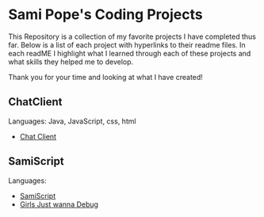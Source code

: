 # Sami Pope's Coding Projects

This Repository is a collection of my favorite projects I have completed thus far. 
Below is a list of each project with hyperlinks to their readme files. In each readME I highlight what I learned through each of these projects and what skills they helped me to develop. 

Thank you for your time and looking at what I have created!

## ChatClient
Languages: Java, JavaScript, css, html
- [Chat Client](./ChatClient/ChatClientREADME.md)
  
## SamiScript
Languages:
- [SamiScript](./SamiScript/README.md)
- [Girls Just wanna Debug](./GJWDREADME.md)
